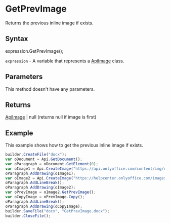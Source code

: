 # GetPrevImage

Returns the previous inline image if exists.

## Syntax

expression.GetPrevImage();

`expression` - A variable that represents a [ApiImage](../ApiImage.md) class.

## Parameters

This method doesn't have any parameters.

## Returns

[ApiImage](../../ApiImage/ApiImage.md) &#124; null (returns null if image is first)

## Example

This example shows how to get the previous inline image if exists.

```javascript
builder.CreateFile("docx");
var oDocument = Api.GetDocument();
var oParagraph = oDocument.GetElement(0);
var oImage1 = Api.CreateImage("https://api.onlyoffice.com/content/img/docbuilder/examples/coordinate_aspects.png", 60 * 36000, 35 * 36000);
oParagraph.AddDrawing(oImage1);
var oImage2 = Api.CreateImage("https://helpcenter.onlyoffice.com/images/Help/GettingStarted/Documents/big/EditDocument.png", 60 * 36000, 35 * 36000);
oParagraph.AddLineBreak();
oParagraph.AddDrawing(oImage2);
var oPrevImage = oImage2.GetPrevImage();
var oCopyImage = oPrevImage.Copy();
oParagraph.AddLineBreak();
oParagraph.AddDrawing(oCopyImage);
builder.SaveFile("docx", "GetPrevImage.docx");
builder.CloseFile();
```
